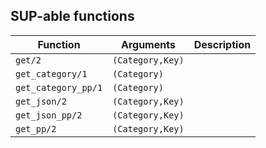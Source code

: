 ## SUP-able functions

| Function | Arguments | Description |
| -------- | --------- | ----------- |
| `get/2` | `(Category,Key)` | |
| `get_category/1` | `(Category)` | |
| `get_category_pp/1` | `(Category)` | |
| `get_json/2` | `(Category,Key)` | |
| `get_json_pp/2` | `(Category,Key)` | |
| `get_pp/2` | `(Category,Key)` | |
